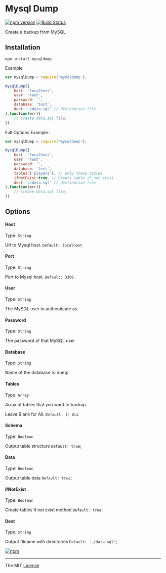# Mysql Dump

[![npm version](https://badge.fury.io/js/mysqldump.svg)](http://badge.fury.io/js/mysqldump) [![Build Status](https://travis-ci.org/webcaetano/mysqldump.svg?branch=master)](https://travis-ci.org/webcaetano/mysqldump)

Create a backup from MySQL

## Installation

```
npm install mysqldump
```

Example 
```javascript
var mysqlDump = require('mysqldump');

mysqlDump({
	host: 'localhost',
	user: 'root',
	password: '',
	database: 'test',
	dest:'./data.sql' // destination file
},function(err){
	// create data.sql file;
})
```

Full Options Example :

```javascript
var mysqlDump = require('mysqldump');

mysqlDump({
	host: 'localhost',
	user: 'root',
	password: '',
	database: 'test',
	tables:['players'], // only these tables 
	ifNotExist:true, // Create table if not exist
	dest:'./data.sql' // destination file
},function(err){
	// create data.sql file;
})
```


## Options


#### Host

Type: `String`

Url to Mysql host. `Default: localhost`

#### Port

Type: `String`

Port to Mysql host. `Default: 3306`

#### User

Type: `String`

The MySQL user to authenticate as.

#### Password

Type: `String`

The password of that MySQL user

#### Database

Type: `String`

Name of the database to dump.

#### Tables 

Type: `Array`

Array of tables that you want to backup.

Leave Blank for All. `Default: [] ALL`

#### Schema 

Type: `Boolean`

Output table structure `Default: true`;

#### Data 

Type: `Boolean`

Output table data `Default: true`;

#### ifNotExist 

Type: `Boolean`

Create tables if not exist method `Default: true`;

#### Dest 

Type: `String`

Output filname with directories `Default: './data.sql'`;

[![npm](https://nodei.co/npm/mysqldump.png?downloads=true&downloadRank=true&stars=true)](https://www.npmjs.com/package/mysqldump)

---------------------------------

The MIT [License](https://raw.githubusercontent.com/webcaetano/mysqldump/master/LICENSE.md)
